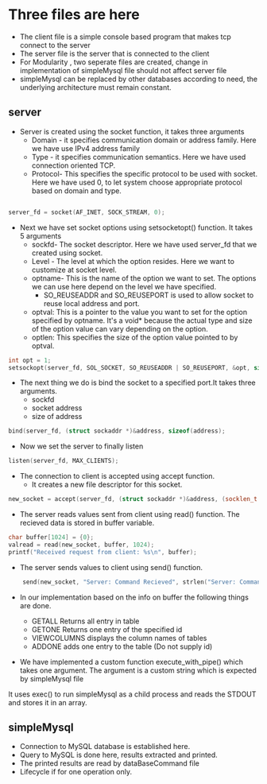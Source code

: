 # Three files are here

- The client file is a simple console based program that makes tcp connect to the server
- The server file is the server that is connected to the client
- For Modularity , two seperate files are created, change in implementation of simpleMysql file should not affect server file
- simpleMysql can be replaced by other databases according to need, the underlying architecture must remain constant.

## server

- Server is created using the socket function, it takes three arguments
  - Domain - it specifies communication domain or address family. Here we have use IPv4 address family
  - Type - it specifies communication semantics. Here we have used connection oriented TCP.
  - Protocol- This specifies the specific protocol to be used with socket. Here we have used 0, to let system choose appropriate protocol based on domain and type.

```cpp

server_fd = socket(AF_INET, SOCK_STREAM, 0);
```

- Next we have set socket options using setsocketopt() function. It takes 5 arguments
  - sockfd- The socket descriptor. Here we have used server_fd that we created using socket.
  - Level - The level at which the option resides. Here we want to customize at socket level.
  - optname- This is the name of the option we want to set. The options we can use here depend on the level we have specified.
    - SO_REUSEADDR and SO_REUSEPORT is used to allow socket to reuse local address and port.
  - optval: This is a pointer to the value you want to set for the option specified by optname. It's a void\* because the actual type and size of the option value can vary depending on the option.
  - optlen: This specifies the size of the option value pointed to by optval.

```cpp
int opt = 1;
setsockopt(server_fd, SOL_SOCKET, SO_REUSEADDR | SO_REUSEPORT, &opt, sizeof(opt));
```

- The next thing we do is bind the socket to a specified port.It takes three arguments.
  - sockfd
  - socket address
  - size of address

```cpp
bind(server_fd, (struct sockaddr *)&address, sizeof(address);
```

- Now we set the server to finally listen

```cpp
listen(server_fd, MAX_CLIENTS);
```

- The connection to client is accepted using accept function.
  - It creates a new file descriptor for this socket.

```cpp
new_socket = accept(server_fd, (struct sockaddr *)&address, (socklen_t *)&addrlen)
```

- The server reads values sent from client using read() function. The recieved data is stored in buffer variable.

```cpp
char buffer[1024] = {0};
valread = read(new_socket, buffer, 1024);
printf("Received request from client: %s\n", buffer);
```

- The server sends values to client using send() function.

```cpp
    send(new_socket, "Server: Command Recieved", strlen("Server: Command Recieved"), 0);
```

- In our implementation based on the info on buffer the following things are done.

  - GETALL Returns all entry in table
  - GETONE Returns one entry of the specified id
  - VIEWCOLUMNS displays the column names of tables
  - ADDONE adds one entry to the table (Do not supply id)

- We have implemented a custom function execute_with_pipe() which takes one argument. The argument is a custom string which is expected by simpleMysql file

<p> It uses exec() to run simpleMysql as a child process and reads the STDOUT and stores it in an array. </p>

## simpleMysql

- Connection to MySQL database is established here.
- Query to MySQL is done here, results extracted and printed.
- The printed results are read by dataBaseCommand file
- Lifecycle if for one operation only.
